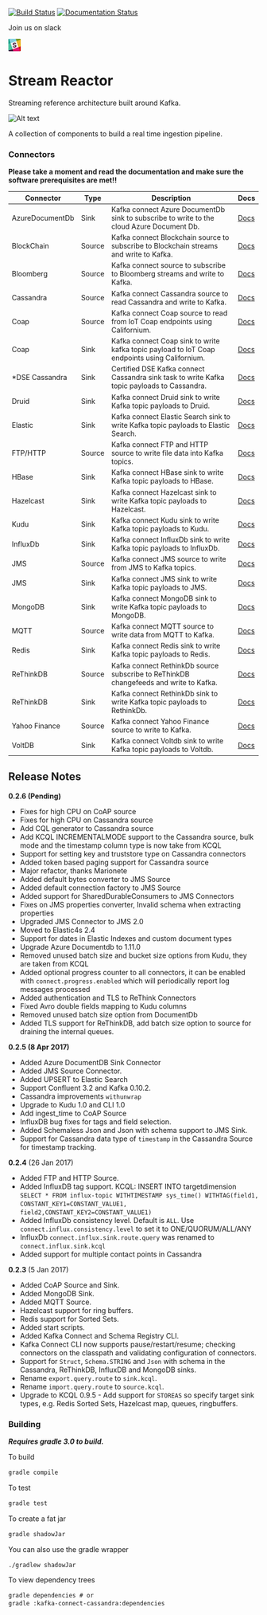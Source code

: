 [![Build Status](https://datamountaineer.ci.landoop.com/buildStatus/icon?job=stream-reactor&style=flat&.png)](https://datamountaineer.ci.landoop.com/job/stream-reactor/)
[![Documentation Status](https://readthedocs.org/projects/streamreactor/badge/?version=latest)](http://docs.datamountaineer.com/en/latest/?badge=latest)


Join us on slack

[![Alt text](images/slack.jpeg)](http://datamountaineer.com/contact/)

# Stream Reactor
Streaming reference architecture built around Kafka. 

![Alt text](https://datamountaineer.com/wp-content/uploads/2016/01/stream-reactor-1.jpg)

A collection of components to build a real time ingestion pipeline.

### Connectors

**Please take a moment and read the documentation and make sure the software prerequisites are met!!**

|Connector       | Type   | Description                                                                                   | Docs |
|----------------|--------|-----------------------------------------------------------------------------------------------|------|
| AzureDocumentDb| Sink   | Kafka connect Azure DocumentDb sink to subscribe to write to the cloud Azure Document Db.     | [Docs](http://docs.datamountaineer.com/en/latest/azuredocumentdb.html)   |
| BlockChain     | Source | Kafka connect Blockchain source to subscribe to Blockchain streams and write to Kafka.        | [Docs](http://docs.datamountaineer.com/en/latest/blockchain.html)        |
| Bloomberg      | Source | Kafka connect source to subscribe to Bloomberg streams and write to Kafka.                   | [Docs](http://docs.datamountaineer.com/en/latest/bloomberg.html)         |
| Cassandra      | Source | Kafka connect Cassandra source to read Cassandra and write to Kafka.                          | [Docs](http://docs.datamountaineer.com/en/latest/cassandra-source.html)  |
| Coap           | Source | Kafka connect Coap source to read from IoT Coap endpoints using Californium.                  | [Docs](http://docs.datamountaineer.com/en/latest/coap-source.html)       |
| Coap           | Sink   | Kafka connect Coap sink to write kafka topic payload to IoT Coap endpoints using Californium. | [Docs](http://docs.datamountaineer.com/en/latest/coap-sink.html)         |
| *DSE Cassandra | Sink   | Certified DSE Kafka connect Cassandra sink task to write Kafka topic payloads to Cassandra.   | [Docs](http://docs.datamountaineer.com/en/latest/cassandra-sink.html)    |
| Druid          | Sink   | Kafka connect Druid sink to write Kafka topic payloads to Druid.                              | [Docs](http://docs.datamountaineer.com/en/latest/druid.html)             |
| Elastic        | Sink   | Kafka connect Elastic Search sink to write Kafka topic payloads to Elastic Search.            | [Docs](http://docs.datamountaineer.com/en/latest/elastic.html)           |
| FTP/HTTP       | Source | Kafka connect FTP and HTTP source to write file data into Kafka topics.                       | [Docs](kafka-connect-ftp/README.md)                                      |
| HBase          | Sink   | Kafka connect HBase sink to write Kafka topic payloads to HBase.                              | [Docs](http://docs.datamountaineer.com/en/latest/hbase.html)             |
| Hazelcast      | Sink   | Kafka connect Hazelcast sink to write Kafka topic payloads to Hazelcast.                      | [Docs](http://docs.datamountaineer.com/en/latest/hazelcast.html)         |
| Kudu           | Sink   | Kafka connect Kudu sink to write Kafka topic payloads to Kudu.                                | [Docs](http://docs.datamountaineer.com/en/latest/kudu.html)              |
| InfluxDb       | Sink   | Kafka connect InfluxDb sink to write Kafka topic payloads to InfluxDb.                        | [Docs](http://docs.datamountaineer.com/en/latest/influx.html)            |
| JMS            | Source | Kafka connect JMS source to write from JMS to Kafka topics.                                  | [Docs](http://docs.datamountaineer.com/en/latest/jms-source.html)               |
| JMS            | Sink   | Kafka connect JMS sink to write Kafka topic payloads to JMS.                                  | [Docs](http://docs.datamountaineer.com/en/latest/jms.html)               |
| MongoDB        | Sink   | Kafka connect MongoDB sink to write Kafka topic payloads to MongoDB.                          | [Docs](http://docs.datamountaineer.com/en/latest/mongo-sink.html)        |
| MQTT           | Source | Kafka connect MQTT source to write data from MQTT to Kafka.                                   | [Docs](http://docs.datamountaineer.com/en/latest/mqtt.html)              |
| Redis          | Sink   | Kafka connect Redis sink to write Kafka topic payloads to Redis.                              | [Docs](kafka-connect-redis/README.md)                                    |
| ReThinkDB      | Source | Kafka connect RethinkDb source subscribe to ReThinkDB changefeeds and write to Kafka.         | [Docs](http://docs.datamountaineer.com/en/latest/rethink_source.html)    |
| ReThinkDB      | Sink   | Kafka connect RethinkDb sink to write Kafka topic payloads to RethinkDb.                      | [Docs](http://docs.datamountaineer.com/en/latest/rethink.html)           |
| Yahoo Finance  | Source | Kafka connect Yahoo Finance source to write to Kafka.                                         | [Docs](http://docs.datamountaineer.com/en/latest/yahoo.html)             |
| VoltDB         | Sink   | Kafka connect Voltdb sink to write Kafka topic payloads to Voltdb.                            | [Docs](http://docs.datamountaineer.com/en/latest/voltdb.html)            |



## Release Notes

**0.2.6 (Pending)**

*   Fixes for high CPU on CoAP source
*   Fixes for high CPU on Cassandra source
*   Add CQL generator to Cassandra source
*   Add KCQL INCREMENTALMODE support to the Cassandra source, bulk mode and the timestamp column type is now take from KCQL
*   Support for setting key and truststore type on Cassandra connectors
*   Added token based paging support for Cassandra source
*   Major refactor, thanks Marionete
*   Added default bytes converter to JMS Source
*   Added default connection factory to JMS Source
*   Added support for SharedDurableConsumers to JMS Connectors
*   Fixes on JMS properties converter, Invalid schema when extracting properties
*   Upgraded JMS Connector to JMS 2.0
*   Moved to Elastic4s 2.4
*   Support for dates in Elastic Indexes and custom document types
*   Upgrade Azure Documentdb to 1.11.0
*   Removed unused batch size and bucket size options from Kudu, they are taken from KCQL
*   Added optional progress counter to all connectors, it can be enabled with ``connect.progress.enabled`` which will 
periodically report log messages processed
*   Added authentication and TLS to ReThink Connectors
*   Fixed Avro double fields mapping to Kudu columns
*   Removed unused batch size option from DocumentDb
*   Added TLS support for ReThinkDB, add batch size option to source for draining the internal queues.

**0.2.5 (8 Apr 2017)**

*   Added Azure DocumentDB Sink Connector
*   Added JMS Source Connector.
*   Added UPSERT to Elastic Search
*   Support Confluent 3.2 and Kafka 0.10.2.
*   Cassandra improvements `withunwrap`
*   Upgrade to Kudu 1.0 and CLI 1.0
*   Add ingest_time to CoAP Source
*   InfluxDB bug fixes for tags and field selection.
*   Added Schemaless Json and Json with schema support to JMS Sink.
*   Support for Cassandra data type of ``timestamp`` in the Cassandra Source for timestamp tracking.

**0.2.4** (26 Jan 2017)

*   Added FTP and HTTP Source.
*   Added InfluxDB tag support. KCQL: INSERT INTO targetdimension ``SELECT * FROM influx-topic WITHTIMESTAMP sys_time() WITHTAG(field1, CONSTANT_KEY1=CONSTANT_VALUE1, field2,CONSTANT_KEY2=CONSTANT_VALUE1)``
*   Added InfluxDb consistency level. Default is ``ALL``. Use ``connect.influx.consistency.level`` to set it to ONE/QUORUM/ALL/ANY
*   InfluxDb ``connect.influx.sink.route.query`` was renamed to ``connect.influx.sink.kcql``
*   Added support for multiple contact points in Cassandra

**0.2.3** (5 Jan 2017)

*   Added CoAP Source and Sink.
*   Added MongoDB Sink.
*   Added MQTT Source.
*   Hazelcast support for ring buffers.
*   Redis support for Sorted Sets.
*   Added start scripts.
*   Added Kafka Connect and Schema Registry CLI.
*   Kafka Connect CLI now supports pause/restart/resume; checking connectors on the classpath and validating configuration of connectors.
*   Support for ``Struct``, ``Schema.STRING`` and ``Json`` with schema in the Cassandra, ReThinkDB, InfluxDB and MongoDB sinks.
*   Rename ``export.query.route`` to ``sink.kcql``.
*   Rename ``import.query.route`` to ``source.kcql``.
*   Upgrade to KCQL 0.9.5 - Add support for `STOREAS` so specify target sink types, e.g. Redis Sorted Sets, Hazelcast map, queues, ringbuffers.

### Building

***Requires gradle 3.0 to build.***

To build

```bash
gradle compile
```

To test

```bash
gradle test
```

To create a fat jar

```bash
gradle shadowJar
```

You can also use the gradle wrapper

```
./gradlew shadowJar
```

To view dependency trees

```
gradle dependencies # or
gradle :kafka-connect-cassandra:dependencies
```
